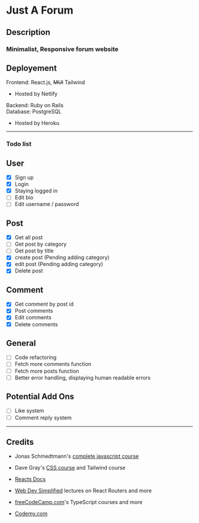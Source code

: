 # Just A Forum

## Description

### Minimalist, Responsive forum website

## Deployement

Frontend: React.js, ~~MUI~~ Tailwind

- Hosted by Netlify

Backend: Ruby on Rails  
Database: PostgreSQL

- Hosted by Heroku

---

### Todo list

## User

- [x] Sign up
- [x] Login
- [x] Staying logged in
- [ ] Edit bio
- [ ] Edit username / password

## Post

- [x] Get all post
- [ ] Get post by category
- [ ] Get post by title
- [x] create post (Pending adding category)
- [x] edit post (Pending adding category)
- [x] Delete post

## Comment

- [x] Get comment by post id
- [x] Post comments
- [x] Edit comments
- [x] Delete comments

## General

- [ ] Code refactoring
- [ ] Fetch more comments function
- [ ] Fetch more posts function
- [ ] Better error handling, displaying human readable errors

## Potential Add Ons

- [ ] Like system
- [ ] Comment reply system

---

## Credits

- Jonas Schmedtmann's [complete javascript course](https://www.udemy.com/course/the-complete-javascript-course/)

- Dave Gray's [CSS course](https://www.youtube.com/watch?v=n4R2E7O-Ngo) and Tailwind course

- [Reacts Docs](https://beta.reactjs.org/learn)

- [Web Dev Simplified](https://www.youtube.com/@WebDevSimplified) lectures on React Routers and more

- [freeCodeCamp.com](https://www.youtube.com/@freecodecamp)'s TypeScript courses and more

- [Codemy.com](https://www.youtube.com/@Codemycom)

